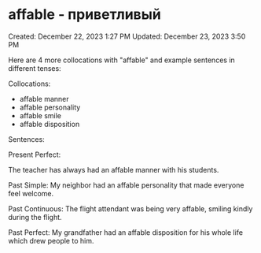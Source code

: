 # affable - приветливый

Created: December 22, 2023 1:27 PM
Updated: December 23, 2023 3:50 PM

Here are 4 more collocations with "affable" and example sentences in different tenses:

Collocations:

- affable manner
- affable personality
- affable smile
- affable disposition

Sentences:

Present Perfect:

The teacher has always had an affable manner with his students.

Past Simple:
My neighbor had an affable personality that made everyone feel welcome.

Past Continuous:
The flight attendant was being very affable, smiling kindly during the flight.

Past Perfect:
My grandfather had an affable disposition for his whole life which drew people to him.